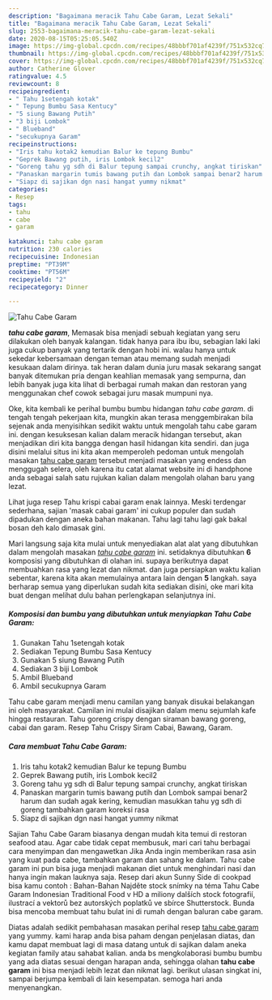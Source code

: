 ```yaml
---
description: "Bagaimana meracik Tahu Cabe Garam, Lezat Sekali"
title: "Bagaimana meracik Tahu Cabe Garam, Lezat Sekali"
slug: 2553-bagaimana-meracik-tahu-cabe-garam-lezat-sekali
date: 2020-08-15T05:25:05.540Z
image: https://img-global.cpcdn.com/recipes/48bbbf701af4239f/751x532cq70/tahu-cabe-garam-foto-resep-utama.jpg
thumbnail: https://img-global.cpcdn.com/recipes/48bbbf701af4239f/751x532cq70/tahu-cabe-garam-foto-resep-utama.jpg
cover: https://img-global.cpcdn.com/recipes/48bbbf701af4239f/751x532cq70/tahu-cabe-garam-foto-resep-utama.jpg
author: Catherine Glover
ratingvalue: 4.5
reviewcount: 8
recipeingredient:
- " Tahu 1setengah kotak"
- " Tepung Bumbu Sasa Kentucy"
- "5 siung Bawang Putih"
- "3 biji Lombok"
- " Blueband"
- "secukupnya Garam"
recipeinstructions:
- "Iris tahu kotak2 kemudian Balur ke tepung Bumbu"
- "Geprek Bawang putih, iris Lombok kecil2"
- "Goreng tahu yg sdh di Balur tepung sampai crunchy, angkat tiriskan"
- "Panaskan margarin tumis bawang putih dan Lombok sampai benar2 harum dan sudah agak kering, kemudian masukkan tahu yg sdh di goreng tambahkan garam koreksi rasa"
- "Siapz di sajikan dgn nasi hangat yummy nikmat"
categories:
- Resep
tags:
- tahu
- cabe
- garam

katakunci: tahu cabe garam 
nutrition: 230 calories
recipecuisine: Indonesian
preptime: "PT39M"
cooktime: "PT56M"
recipeyield: "2"
recipecategory: Dinner

---
```



![Tahu Cabe Garam](https://img-global.cpcdn.com/recipes/48bbbf701af4239f/751x532cq70/tahu-cabe-garam-foto-resep-utama.jpg)

<b><i>tahu cabe garam</i></b>, Memasak bisa menjadi sebuah kegiatan yang seru dilakukan oleh banyak kalangan. tidak hanya para ibu ibu, sebagian laki laki juga cukup banyak yang tertarik dengan hobi ini. walau hanya untuk sekedar kebersamaan dengan teman atau memang sudah menjadi kesukaan dalam dirinya. tak heran dalam dunia juru masak sekarang sangat banyak ditemukan pria dengan keahlian memasak yang sempurna, dan lebih banyak juga kita lihat di berbagai rumah makan dan restoran yang menggunakan chef cowok sebagai juru masak mumpuni nya.

Oke, kita kembali ke perihal bumbu bumbu hidangan <i>tahu cabe garam</i>. di tengah tengah pekerjaan kita, mungkin akan terasa menggembirakan bila sejenak anda menyisihkan sedikit waktu untuk mengolah tahu cabe garam ini. dengan kesuksesan kalian dalam meracik hidangan tersebut, akan menjadikan diri kita bangga dengan hasil hidangan kita sendiri. dan juga disini melalui situs ini kita akan memperoleh pedoman untuk mengolah masakan <u>tahu cabe garam</u> tersebut menjadi masakan yang endess dan menggugah selera, oleh karena itu catat alamat website ini di handphone anda sebagai salah satu rujukan kalian dalam mengolah olahan baru yang lezat.

Lihat juga resep Tahu krispi cabai garam enak lainnya. Meski terdengar sederhana, sajian &#39;masak cabai garam&#39; ini cukup populer dan sudah dipadukan dengan aneka bahan makanan. Tahu lagi tahu lagi gak bakal bosan deh kalo dimasak gini.


Mari langsung saja kita mulai untuk menyediakan alat alat yang dibutuhkan dalam mengolah masakan <u><i>tahu cabe garam</i></u> ini. setidaknya dibutuhkan <b>6</b> komposisi yang dibutuhkan di olahan ini. supaya berikutnya dapat membuahkan rasa yang lezat dan nikmat. dan juga persiapkan waktu kalian sebentar, karena kita akan memulainya antara lain dengan <b>5</b> langkah. saya berharap semua yang diperlukan sudah kita sediakan disini, oke mari kita buat dengan melihat dulu bahan perlengkapan selanjutnya ini.

<!--inarticleads1-->

##### Komposisi dan bumbu yang dibutuhkan untuk menyiapkan Tahu Cabe Garam:

1. Gunakan  Tahu 1setengah kotak
1. Sediakan  Tepung Bumbu Sasa Kentucy
1. Gunakan 5 siung Bawang Putih
1. Sediakan 3 biji Lombok
1. Ambil  Blueband
1. Ambil secukupnya Garam


Tahu cabe garam menjadi menu camilan yang banyak disukai belakangan ini oleh masyarakat. Camilan ini mulai disajikan dalam menu sejumlah kafe hingga restauran. Tahu goreng crispy dengan siraman bawang goreng, cabai dan garam. Resep Tahu Crispy Siram Cabai, Bawang, Garam. 

<!--inarticleads2-->

##### Cara membuat Tahu Cabe Garam:

1. Iris tahu kotak2 kemudian Balur ke tepung Bumbu
1. Geprek Bawang putih, iris Lombok kecil2
1. Goreng tahu yg sdh di Balur tepung sampai crunchy, angkat tiriskan
1. Panaskan margarin tumis bawang putih dan Lombok sampai benar2 harum dan sudah agak kering, kemudian masukkan tahu yg sdh di goreng tambahkan garam koreksi rasa
1. Siapz di sajikan dgn nasi hangat yummy nikmat


Sajian Tahu Cabe Garam biasanya dengan mudah kita temui di restoran seafood atau. Agar cabe tidak cepat membusuk, mari cari tahu berbagai cara menyimpan dan mengawetkan Jika Anda ingin memberikan rasa asin yang kuat pada cabe, tambahkan garam dan sahang ke dalam. Tahu cabe garam ini pun bisa juga menjadi makanan diet untuk menghindari nasi dan hanya ingin makan lauknya saja. Resep dari akun Sunny Side di cookpad bisa kamu contoh : Bahan-Bahan  Najděte stock snímky na téma Tahu Cabe Garam Indonesian Traditional Food v HD a miliony dalších stock fotografií, ilustrací a vektorů bez autorských poplatků ve sbírce Shutterstock. Bunda bisa mencoba membuat tahu bulat ini di rumah dengan baluran cabe garam. 

Diatas adalah sedikit pembahasan masakan perihal resep <u>tahu cabe garam</u> yang yummy. kami harap anda bisa paham dengan penjelasan diatas, dan kamu dapat membuat lagi di masa datang untuk di sajikan dalam aneka kegiatan family atau sahabat kalian. anda bs mengkolaborasi bumbu bumbu yang ada diatas sesuai dengan harapan anda, sehingga olahan <b>tahu cabe garam</b> ini bisa menjadi lebih lezat dan nikmat lagi. berikut ulasan singkat ini, sampai berjumpa kembali di lain kesempatan. semoga hari anda menyenangkan.
